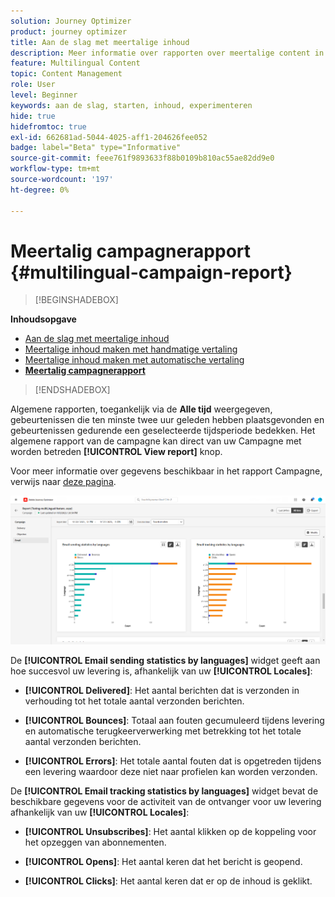 ```yaml
---
solution: Journey Optimizer
product: journey optimizer
title: Aan de slag met meertalige inhoud
description: Meer informatie over rapporten over meertalige content in Journey Optimizer
feature: Multilingual Content
topic: Content Management
role: User
level: Beginner
keywords: aan de slag, starten, inhoud, experimenteren
hide: true
hidefromtoc: true
exl-id: 662681ad-5044-4025-aff1-204626fee052
badge: label="Beta" type="Informative"
source-git-commit: feee761f9893633f88b0109b810ac55ae82dd9e0
workflow-type: tm+mt
source-wordcount: '197'
ht-degree: 0%

---
```


# Meertalig campagnerapport {#multilingual-campaign-report}

>[!BEGINSHADEBOX]

**Inhoudsopgave**

* [Aan de slag met meertalige inhoud](multilingual-gs.md)
* [Meertalige inhoud maken met handmatige vertaling](multilingual-manual.md)
* [Meertalige inhoud maken met automatische vertaling](multilingual-automated.md)
* **[Meertalig campagnerapport](multilingual-report.md)**

>[!ENDSHADEBOX]

Algemene rapporten, toegankelijk via de **Alle tijd** weergegeven, gebeurtenissen die ten minste twee uur geleden hebben plaatsgevonden en gebeurtenissen gedurende een geselecteerde tijdsperiode bedekken. Het algemene rapport van de campagne kan direct van uw Campagne met worden betreden **[!UICONTROL View report]** knop.

Voor meer informatie over gegevens beschikbaar in het rapport Campagne, verwijs naar [deze pagina](../reports/campaign-global-report.md).

![](assets/report_multilingual.png)

De **[!UICONTROL Email sending statistics by languages]** widget geeft aan hoe succesvol uw levering is, afhankelijk van uw **[!UICONTROL Locales]**:

* **[!UICONTROL Delivered]**: Het aantal berichten dat is verzonden in verhouding tot het totale aantal verzonden berichten.

* **[!UICONTROL Bounces]**: Totaal aan fouten gecumuleerd tijdens levering en automatische terugkeerverwerking met betrekking tot het totale aantal verzonden berichten.

* **[!UICONTROL Errors]**: Het totale aantal fouten dat is opgetreden tijdens een levering waardoor deze niet naar profielen kan worden verzonden.

De **[!UICONTROL Email tracking statistics by languages]** widget bevat de beschikbare gegevens voor de activiteit van de ontvanger voor uw levering afhankelijk van uw **[!UICONTROL Locales]**:

* **[!UICONTROL Unsubscribes]**: Het aantal klikken op de koppeling voor het opzeggen van abonnementen.

* **[!UICONTROL Opens]**: Het aantal keren dat het bericht is geopend.

* **[!UICONTROL Clicks]**: Het aantal keren dat er op de inhoud is geklikt.
